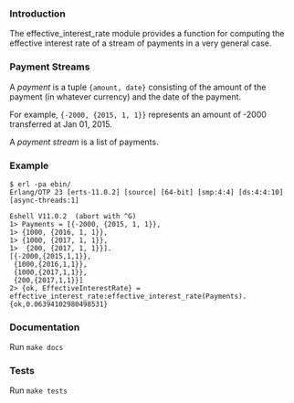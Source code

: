 ### Introduction

The effective_interest_rate module provides a function for computing
the effective interest rate of a stream of payments in a very general
case.

### Payment Streams

A *payment* is a tuple `{amount, date}` consisting of the amount of
the payment (in whatever currency) and the date of the payment.

For example, `{-2000, {2015, 1, 1}}` represents an amount of -2000 transferred at Jan 01, 2015.

A *payment stream* is a list of payments.

### Example

```
$ erl -pa ebin/
Erlang/OTP 23 [erts-11.0.2] [source] [64-bit] [smp:4:4] [ds:4:4:10] [async-threads:1]

Eshell V11.0.2  (abort with ^G)
1> Payments = [{-2000, {2015, 1, 1}},
1> {1000, {2016, 1, 1}},
1> {1000, {2017, 1, 1}},
1>  {200, {2017, 1, 1}}].
[{-2000,{2015,1,1}},
 {1000,{2016,1,1}},
 {1000,{2017,1,1}},
 {200,{2017,1,1}}]
2> {ok, EffectiveInterestRate} = effective_interest_rate:effective_interest_rate(Payments).
{ok,0.06394102980498531}
```

### Documentation

Run `make docs`

### Tests

Run `make tests`
